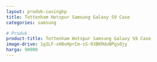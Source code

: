 ```yaml
---
layout: produk-casinghp
title: Tottenham Hotspur Samsung Galaxy S9 Case
categories: samsung

# Produk
product-title: Tottenham Hotspur Samsung Galaxy S9 Case
image-drive: 1g1LF-xH8oHprCm-sS-93BKMduNPgs0jy
harga: 90000
---
```

